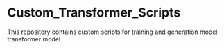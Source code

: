 # Custom_Transformer_Scripts
This repository contains custom scripts for training and generation model transformer model
